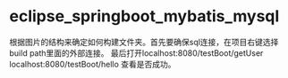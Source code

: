 # eclipse_springboot_mybatis_mysql
根据图片的结构来确定如何构建文件夹。首先要确保sql连接，在项目右键选择build path里面的外部连接。
最后打开localhost:8080/testBoot/getUser
localhost:8080/testBoot/hello
查看是否成功。
